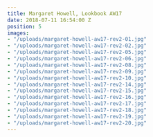 ```yaml
---
title: Margaret Howell, Lookbook AW17
date: 2018-07-11 16:54:00 Z
position: 5
images:
- "/uploads/margaret-howell-aw17-rev2-01.jpg"
- "/uploads/margaret-howell-aw17-rev2-02.jpg"
- "/uploads/margaret-howell-aw17-rev2-05.jpg"
- "/uploads/margaret-howell-aw17-rev2-06.jpg"
- "/uploads/margaret-howell-aw17-rev2-08.jpg"
- "/uploads/margaret-howell-aw17-rev2-09.jpg"
- "/uploads/margaret-howell-aw17-rev2-10.jpg"
- "/uploads/margaret-howell-aw17-rev2-14.jpg"
- "/uploads/margaret-howell-aw17-rev2-15.jpg"
- "/uploads/margaret-howell-aw17-rev2-16.jpg"
- "/uploads/margaret-howell-aw17-rev2-17.jpg"
- "/uploads/margaret-howell-aw17-rev2-18.jpg"
- "/uploads/margaret-howell-aw17-rev2-19.jpg"
- "/uploads/margaret-howell-aw17-rev2-20.jpg"
---
```


